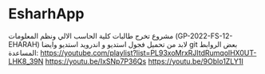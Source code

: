 # EsharhApp
مشروع تخرج طالبات كلية الحاسب الالي ونظم المعلومات
(GP-2022-FS-12-EHARAH) 
لابد من تحميل فجول استديو و اندرويد استديو وايضا git بعض الروابط المساعدة:
https://youtube.com/playlist?list=PL93xoMrxRJItdRumqolHX0UT-LHK8_39N
https://youtu.be/IxSNp7P36Qs
https://youtu.be/9Oblo1ZLY1I
